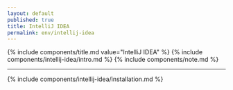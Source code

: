 ```yaml
---
layout: default
published: true
title: IntelliJ IDEA
permalink: env/intellij-idea
---
```


{% include components/title.md value="IntelliJ IDEA" %}
{% include components/intellij-idea/intro.md %}
{% include components/note.md %}

---

{% include components/intellij-idea/installation.md %}
